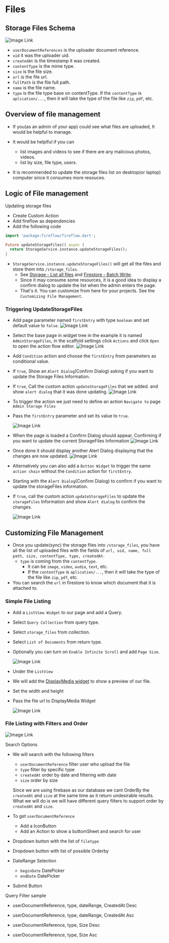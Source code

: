 # Files

## Storage Files Schema

![Image Link](https://github.com/withcenter/fireflow/blob/main/etc/readme/img/ff-schema-storage-files.jpg?raw=true "Flutterflow storage_files schema")

 - `userDocumentReferences` is the uploader document reference.
 - `uid` it was the uploader uid.
 - `createdAt` is the timestamp it was created.
 - `contentType` is the mime type.
 - `size` is the file size.
 - `url` is the file url.
 - `fullPath` is the file full path.
 - `name` is the file name.
 - `type` is the file type base on contentType. If the `contentType` is `aplication/...`, then it will take the type of the file like `zip`, `pdf`, etc.
  
## Overview of file management

- If you(as an admin of your app) could see what files are uploaded, It would be helpful to manage.
- It would be helplful if you can
  - list images and videos to see if there are any malicious photos, videos.
  - list by size, file type, users.

- It is recommended to update the storage files list on desktop(or laptop) computer since it consumes more resouces.


## Logic of File management

Updating storage files

- Create Custom Action  
- Add fireflow as dependencies
- Add the following code

```dart
import 'package:fireflow/fireflow.dart';

Future updateStorageFiles() async {
  return StorageService.instance.updateStorageFiles();
}
```

- `StorageService.instance.updateStorageFiles()` will get all the files and store them into `/storage_files`.
  - See [Storage - List all files](https://firebase.google.com/docs/storage/flutter/list-files#list_all_files) and [Firestore - Batch Write](https://firebase.google.com/docs/firestore/manage-data/transactions#batched-writes).
  - Since it may consume some resources, it is a good idea to display a confirm dialog to update the list when the admin enters the page.
  - That's it. You can customize from here for your projects. See the `Customizing File Management`.

### Triggering UpdateStorageFiles


- Add page parameter named `firstEntry` with type `boolean` and set default value to `false`.
  ![Image Link](https://github.com/withcenter/fireflow/blob/main/etc/readme/img/ff-storage-files-first-entry.jpg?raw=true "Flutterflow storage_files firstEntry parameters")

- Select the base page in widget tree in the example it is named `AdminStorageFiles`, in the scaffold settings click `Actions` and click `Open` to open the action flow editor.
  ![Image Link](https://github.com/withcenter/fireflow/blob/main/etc/readme/img/ff-storage-files-on-page-load-click.jpg?raw=true "Flutterflow storage_files navigate on page load")

- Add `Condition` action and choose the `firstEntry` from parameters as conditional value.
- If `true`, Show an `Alert Dialog`(Confirm Dialog) asking if you want to update the Storage Files Information.
- If `true`, Call the custom action `updateStorageFiles` that we added. and show `alert dialog` that it was done updating.
  ![Image Link](https://github.com/withcenter/fireflow/blob/main/etc/readme/img/ff-storage-files-on-page-load.jpg?raw=true "Flutterflow storage_files confirmation action chain")

- To trigger the action we just need to define an action `Navigate to` page `Admin Storage Files`
- Pass the `firstEntry` parameter and set its value to `true`.
  
  ![Image Link](https://github.com/withcenter/fireflow/blob/main/etc/readme/img/ff-storage-files-navigate.jpg?raw=true "Flutterflow storage_files page navigate")

- When the page is loaded a Confirm Dialog should appear. Confirming if you want to update the current StorageFiles Information
  ![Image Link](https://github.com/withcenter/fireflow/blob/main/etc/readme/img/ff-storage-files-update-confirm-dialog.jpg?raw=true "Flutterflow storage_files page navigate")

- Once done it should display another Alert Dialog displaying that the changes are now updated.
  ![Image Link](https://github.com/withcenter/fireflow/blob/main/etc/readme/img/ff-storage-files-update-success.jpg?raw=true "Flutterflow storage_files page navigate")


- Alternatively you can also add a `Button Widget` to trigger the same `action chain` without the `Condition` action for `firstEntry`. 
- Starting with the `Alert Dialog`(Confirm Dialog) to confirm if you want to update the storageFiles information.
- If `true`, call the custom action `updateStorageFiles` to update the `storageFiles` Information and show `Alert dialog` to confirm the changes.
  
  ![Image Link](https://github.com/withcenter/fireflow/blob/main/etc/readme/img/ff-storage-files-update-from-button-click.jpg?raw=true "Flutterflow storage_files update from button click")



## Customizing File Management

- Once you update(sync) the storage files into `/storage_files`, you have all the list of uploaded files with the fields of `url, uid, name, full path, size, contentType, type, createdAt`.
  - `type` is coming from the `contentType`.
    - It can be `image`, `video`, `audio`, `text`, etc.
    - If the `contentType` is `aplication/...`, then it will take the type of the file like `zip`, `pdf`, etc.
- You can search the `url` in firestore to know which document that it is attached to.

### Simple File Listing
- Add a `ListView Widget` to our page and add a Query.
- Select `Query Collection` from query type.
- Select `storage_files` from collection.
- Select `List of Documents` from return type.
- Optionally you can turn on `Enable Infinite Scroll` and add `Page Size`.
  
  ![Image Link](https://github.com/withcenter/fireflow/blob/main/etc/readme/img/ff-storage-files-simple-query.jpg?raw=true "Flutterflow storage_files simple query")

- Under the `ListView`
- We will add the [DisplayMedia widget](#displaymedia-widget) to show a preview of our file.
- Set the width and height
- Pass the file url to DisplayMedia Widget

  ![Image Link](https://github.com/withcenter/fireflow/blob/main/etc/readme/img/ff-storage-files-simple-page.jpg?raw=true "Flutterflow storage_files simple page")

### File Listing with Filters and Order

![Image Link](https://github.com/withcenter/fireflow/blob/main/etc/readme/img/ff-storage-files-search-options.jpg?raw=true "Flutterflow storage_files search options")

Search Options

- We will search with the following filters

  - `userDocumentReference` filter user who upload the file
  - `type` filter by specific type
  - `createdAt` order by date and filtering with date
  - `size` order by size
  
  Since we are using firebase as our database we cant OrderBy the `createdAt` and `size` at the same time as it return undesirable results. What we will do is we will have different query filters to support order by `createdAt` and `size`. 


- To get `userDocumentReference`
  - Add a IconButton
  - Add an Action to show a buttomSheet and search for user
- Dropdown button with the list of `filetype`
- Dropdown button with list of possible Orderby
  
- DateRange Selection
  - `beginDate` DatePicker
  - `endDate` DatePicker
  
- Submit Button


Query Filter sample

- userDocumentReference, type, dateRange, CreatedAt Desc
- userDocumentReference, type, dateRange, CreatedAt Asc

- userDocumentReference, type, Size Desc
- userDocumentReference, type, Size Asc
















